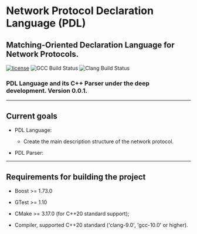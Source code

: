 # Network Protocol Declaration Language (PDL)
<h2><b>Matching-Oriented Declaration Language for Network Protocols.</b></h2>

[![license](https://img.shields.io/github/license/mashape/apistatus.svg)](https://github.com/Vitaliy-Grigoriev/PDL/blob/master/LICENSE)
![GCC Build Status](https://github.com/Vitaliy-Grigoriev/PDL/actions/workflows/git.yml/badge.svg?branch=master)
![Clang Build Status](https://github.com/Vitaliy-Grigoriev/PDL/actions/workflows/clang.yml/badge.svg?branch=master)

<h3><b>PDL Language and its C++ Parser under the deep development.</b> Version 0.0.1.</h3>

--------------
<h2><b>Current goals</b></h2>

* PDL Language:
  * Create the main description structure of the network protocol.

* PDL Parser:

--------------
<h2><b>Requirements for building the project</b></h2>

* Boost >= 1.73.0

* GTest >= 1.10

* CMake >= 3.17.0 (for C++20 standard support);

* Compiler, supported C++20 standard ('clang-9.0', 'gcc-10.0' or higher).
